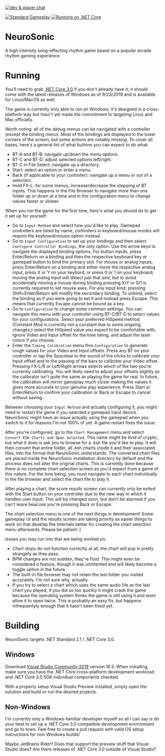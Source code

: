 [![dev & player chat](https://discordapp.com/api/guilds/594032849804591114/widget.png?style=shield)](https://discord.gg/pQkF5HM)

[![Standard Gameplay](https://img.youtube.com/vi/3X5OVUh50rA/2.jpg)](https://www.youtube.com/watch?v=3X5OVUh50rA)
[![Running on .NET Core](https://img.youtube.com/vi/I5wOUcjP_MQ/2.jpg)](https://www.youtube.com/watch?v=I5wOUcjP_MQ)

# NeuroSonic
A high intensity song-effecting rhythm game based on a popular arcade rhythm gaming experience.

# Running
You'll need to grab [.NET Core 3.0](https://dotnet.microsoft.com/download) if you don't already have it; it should come with the latest releases of Windows as of 9/23/2019 and is available for Linux/MacOS as well.

The game is currently only able to run on Windows; it's designed in a cross-platform way but hasn't yet made the commitment to targeting Linux and Mac officially.

Worth noting: all of the debug menus can be navigated with a controller (except the binding menu). Most of the bindings are displayed in the lower corners of the screen, but some actions are notably missing. To cover all bases, here's a general list of what buttons you can expect to do what:
- BT-A and BT-B: navigate up/down the menu options.
- BT-C and BT-D: adjust selected options left/right.
- BT-C in File Select: navigate up a directory.
- Start: select an option or enter a menu.
- Back (if applicable to your controller): navigate up a menu or out of a selection.
- Hold FX-L: for some menus, increase/decrease the stepping of BT inputs. This happens in the File Browser to navigate more than one folder up or down at a time and in the configuration menu to change values faster or slower.

When you run the game for the first time, here's what you should do to get it set up for yourself:
- Go to `Input Method` and select how you'd like to play. Gamepad controllers are listed by name, controllers in keyboard/mouse modes will require the keyboard/mouse option instead.
- Go to `Input Configuration` to set up your bindings and then select `Configure Controller Bindings`, the only option. Use the arrow keys to navigate the displayed binding options. For button inputs, press Enter/Return on a binding and then the respective keyboard key or gamepad button to bind the primary slot. For mouse or analog inputs, press Enter/Return on a binding and either move the respective analog input, press X or Y on your keybord, or press 0 or 1 on your keyboard; moving the analog input will detect just that axis, but to avoid accidentally moving a mouse during binding pressing X/Y or 0/1 is currently required to set mouse axes. For any input kind, pressing Shift+Enter/Return will modify the secondary binding. To unbind, select the binding as if you were going to set it and instead press Escape. This means that currently Escape cannot be bound as a key.
- Go to `Configuration` to change some common settings. You can navigate this menu with your controller using BT-C/BT-D to select values for your configurations. Select your preferred HiSpeed method (Constant Mod is currently not a constant due to some ongoing changes,) select the HiSpeed value you expect to be comfortable with, ignore Video and Input offset for the time being, and adjust the laser colors if you choose.
- Enter the `Timing Calibration` menu thru `Configuration` to generate rough values for your Video and Input offsets. Press any BT on your controller or tap the Spacebar to the sound of the clicks to calibrate your Input offset and to the passing of the bars to calibrate your Video offset. Pressing FX-L/R or Left/Right arrows selects which of the two you're currently calibrating. You will likely need to adjust your offsets slightly as the calibrator isn't quite the same as playing the game for real. In future, the calibration will mirror gameplay much closer making the values it gives more accurate to your genuine play experience. Press Start or Enter/Return to confirm your calibration or Back or Escape to cancel without saving.

Between choosing your `Input Method` and actually configuring it, you might need to restart the game if you selected a gamepad input device. NeuroSonic might have an issue actually using the gamepad when you switch to it for reasons I'm not 100% of yet. A game restart fixes the issue.

After you're configured, go to the `Chart Management` menu and select `Convert KSH Charts and Open Selected`. This name might be kind of cryptic, but what it does is ask you to browse for a .ksh file you'd like to play. It will then convert that entire folder, all .ksh charts inside it and their associated files, into the format that NeuroSonic understands. The converted chart files are placed inside the NeuroSonic installation directory by default and the process does not alter the original charts. This is currently done because there is no complete chart selection screen as you'd expect from a game of this nature. For the time being, you must navigate to each chart individually in the file browser and select the chart file to play it.

After playing a chart, the score results screen can currently only be exited with the Start button on your controller due to the new way in which it handles user input. This will be changed soon, but don't be alarmed if you can't leave beacuse you're pressing Back or Escape.

The chart selection menu is one of the next things in development! Some gameplay UI and the results screen are taking priority as easier things to work on that develop the internals better for creating the chart selection menu afterwards. Please be patient :)

Issues you may run into that are being worked on:
- Chart stops do not function correctly at all, the chart will pop in pretty strangely as they pass.
- BPM changes are not sudden, they're fluid. This might even be considered a feature, though it was unintented and will likely become a toggle option in the future.
- The built-in file browser may not retain the last folder you visited accurately. I'm not sure why, actually.
- If you try to select a chart which uses the same audio file as the last chart you played, if you did so too quickly it might crash the game because the operating system thinks the game is still using it and wont allow it to open twice. This is probably an easy fix, but happens infrequentyly enough that it hasn't been fixed yet.

# Building
NeuroSonic targets .NET Standard 2.1 / .NET Core 3.0.

## Windows
Download [Visual Studio Community 2019](https://visualstudio.microsoft.com/) version 16.3. When installing, make sure you have the .NET Core cross-platform development workload and .NET Core 3.0 SDK individual components checked.

With a properly setup Visual Studio Preview installed, simply open the solution and build or run the desired projects.

## Non-Windows
I'm currently only a Windows-familiar developer myself so all I can say is do your best to set up a .NET Core 3.0 compatible development environment and go to town. Feel free to create a pull request with valid OS setup instructions for non-Windows builds!

Maybe JetBrains Rider? Does that support the preview stuff that Visual Studio does? Are there releases of .NET Core 3.0 outside of Visual Studio?
